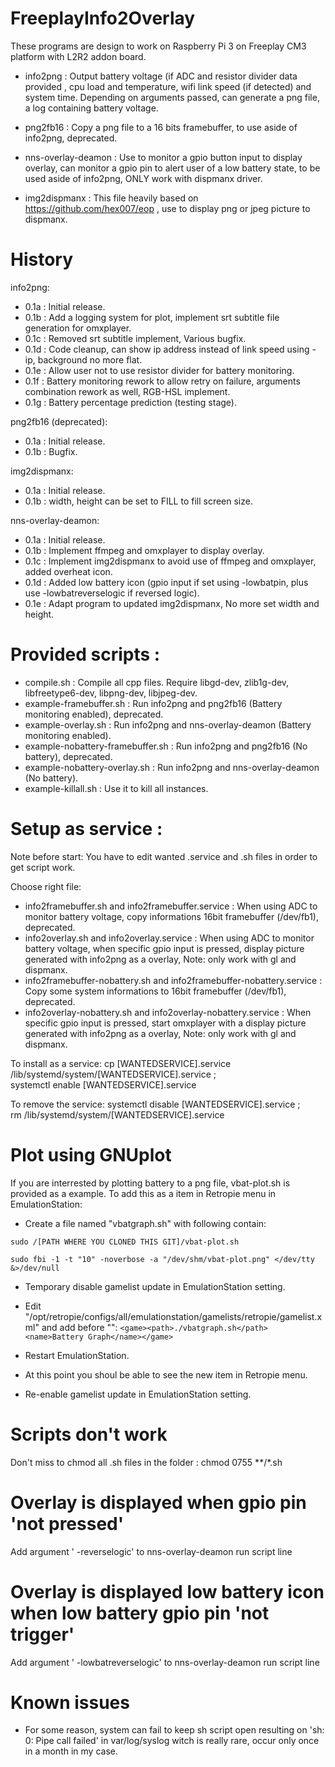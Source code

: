 # FreeplayInfo2Overlay

These programs are design to work on Raspberry Pi 3 on Freeplay CM3 platform with L2R2 addon board.

- info2png : Output battery voltage (if ADC and resistor divider data provided , cpu load and temperature, wifi link speed (if detected) and system time. Depending on arguments passed, can generate a png file, a log containing battery voltage.

- png2fb16 : Copy a png file to a 16 bits framebuffer, to use aside of info2png, deprecated.

- nns-overlay-deamon : Use to monitor a gpio button input to display overlay, can monitor a gpio pin to alert user of a low battery state, to be used aside of info2png, ONLY work with dispmanx driver.

- img2dispmanx : This file heavily based on https://github.com/hex007/eop , use to display png or jpeg picture to dispmanx.

# History

info2png:
- 0.1a : Initial release.
- 0.1b : Add a logging system for plot, implement srt subtitle file generation for omxplayer.
- 0.1c : Removed srt subtitle implement, Various bugfix.
- 0.1d : Code cleanup, can show ip address instead of link speed using -ip, background no more flat.
- 0.1e : Allow user not to use resistor divider for battery monitoring.
- 0.1f : Battery monitoring rework to allow retry on failure, arguments combination rework as well, RGB-HSL implement.
- 0.1g : Battery percentage prediction (testing stage).

png2fb16 (deprecated):
- 0.1a : Initial release.
- 0.1b : Bugfix.

img2dispmanx:
- 0.1a : Initial release.
- 0.1b : width, height can be set to FILL to fill screen size.

nns-overlay-deamon:
- 0.1a : Initial release.
- 0.1b : Implement ffmpeg and omxplayer to display overlay.
- 0.1c : Implement img2dispmanx to avoid use of ffmpeg and omxplayer, added overheat icon.
- 0.1d : Added low battery icon (gpio input if set using -lowbatpin, plus use -lowbatreverselogic if reversed logic).
- 0.1e : Adapt program to updated img2dispmanx, No more set width and height.

# Provided scripts :
- compile.sh : Compile all cpp files. Require libgd-dev, zlib1g-dev, libfreetype6-dev, libpng-dev, libjpeg-dev.
- example-framebuffer.sh : Run info2png and png2fb16 (Battery monitoring enabled), deprecated.
- example-overlay.sh : Run info2png and nns-overlay-deamon (Battery monitoring enabled).
- example-nobattery-framebuffer.sh : Run info2png and png2fb16 (No battery), deprecated.
- example-nobattery-overlay.sh : Run info2png and nns-overlay-deamon (No battery).
- example-killall.sh : Use it to kill all instances.

# Setup as service :
Note before start: You have to edit wanted .service and .sh files in order to get script work.

Choose right file: 
 - info2framebuffer.sh and info2framebuffer.service : When using ADC to monitor battery voltage, copy informations 16bit framebuffer (/dev/fb1), deprecated.
 - info2overlay.sh and info2overlay.service : When using ADC to monitor battery voltage, when specific gpio input is pressed, display picture generated with info2png as a overlay, Note: only work with gl and dispmanx.
 - info2framebuffer-nobattery.sh and info2framebuffer-nobattery.service : Copy some system informations to 16bit framebuffer (/dev/fb1), deprecated.
 - info2overlay-nobattery.sh and info2overlay-nobattery.service : When specific gpio input is pressed, start omxplayer with a display picture generated with info2png as a overlay, Note: only work with gl and dispmanx.

To install as a service:
cp [WANTEDSERVICE].service /lib/systemd/system/[WANTEDSERVICE].service ; \
systemctl enable [WANTEDSERVICE].service

To remove the service:
systemctl disable [WANTEDSERVICE].service ; \
rm /lib/systemd/system/[WANTEDSERVICE].service


# Plot using GNUplot
If you are interrested by plotting battery to a png file, vbat-plot.sh is provided as a example.
To add this as a item in Retropie menu in EmulationStation:
 - Create a file named "vbatgraph.sh" with following contain:
 
```sudo /[PATH WHERE YOU CLONED THIS GIT]/vbat-plot.sh```

```sudo fbi -1 -t "10" -noverbose -a "/dev/shm/vbat-plot.png" </dev/tty &>/dev/null```

 - Temporary disable gamelist update in EmulationStation setting.
 - Edit "/opt/retropie/configs/all/emulationstation/gamelists/retropie/gamelist.xml" and add before "</gameList>":
```<game><path>./vbatgraph.sh</path><name>Battery Graph</name></game>```

 - Restart EmulationStation.
 - At this point you shoul be able to see the new item in Retropie menu.
 - Re-enable gamelist update in EmulationStation setting.
 
# Scripts don't work
Don't miss to chmod all .sh files in the folder : chmod 0755 **/*.sh

# Overlay is displayed when gpio pin 'not pressed'
Add argument ' -reverselogic' to nns-overlay-deamon run script line

# Overlay is displayed low battery icon when low battery gpio pin 'not trigger'
Add argument ' -lowbatreverselogic' to nns-overlay-deamon run script line

# Known issues
- For some reason, system can fail to keep sh script open resulting on 'sh: 0: Pipe call failed' in var/log/syslog witch is really rare, occur only once in a month in my case.
